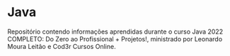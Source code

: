 # Java

Repositório contendo informações aprendidas durante o curso Java 2022 COMPLETO: Do Zero ao Profissional + Projetos!, ministrado por Leonardo Moura Leitão e Cod3r Cursos Online.

